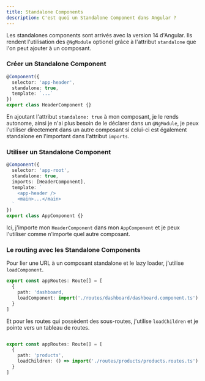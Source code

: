 ```yaml
---
title: Standalone Components
description: C'est quoi un Standalone Component dans Angular ?
---
```


Les standalones components sont arrivés avec la version 14 d'Angular. Ils rendent l'utilisation des `@NgModule` optionel grâce à l'attribut `standalone` que l'on peut ajouter à un composant.

### Créer un Standalone Component

```typescript
@Component({
  selector: 'app-header',
  standalone: true,
  template: `...`
})
export class HeaderComponent {}
```

En ajoutant l'attribut `standalone: true` à mon composant, je le rends autonome, ainsi je n'ai plus besoin de le déclarer dans un `@NgModule`, je peux l'utiliser directement dans un autre composant si celui-ci est également standalone en l'important dans l'attribut `imports`.

### Utiliser un Standalone Component

```typescript
@Component({
  selector: 'app-root',
  standalone: true,
  imports: [HeaderComponent],
  template: `
    <app-header />
    <main>...</main>
  `
})
export class AppComponent {}
```

Ici, j'importe mon `HeaderComponent` dans mon `AppComponent` et je peux l'utiliser comme n'importe quel autre composant.

### Le routing avec les Standalone Components

Pour lier une URL à un composant standalone et le lazy loader, j'utilise `loadComponent`.

```typescript
export const appRoutes: Route[] = [
  {
    path: 'dashboard,
    loadComponent: import('./routes/dashboard/dashboard.component.ts')
  }
]
```

Et pour les routes qui possèdent des sous-routes, j'utilise `loadChildren` et je pointe vers un tableau de routes.

```typescript

export const appRoutes: Route[] = [
  {
    path: 'products',
    loadChildren: () => import('./routes/products/products.routes.ts')
  }
]
```
